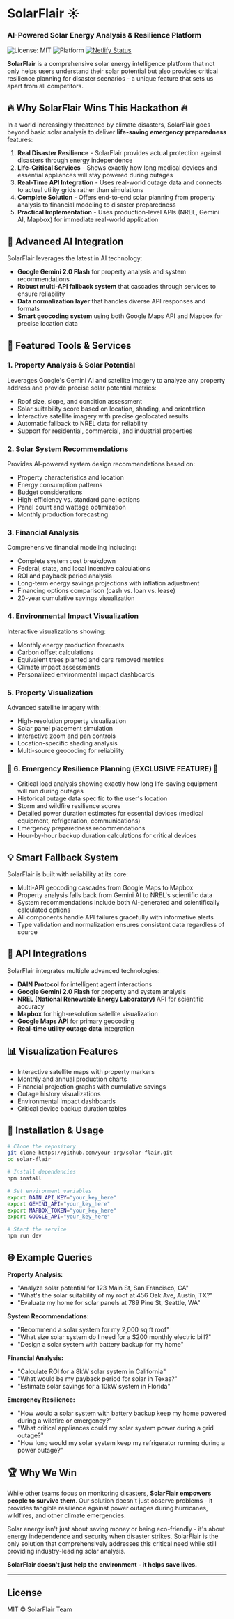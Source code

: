 # SolarFlair ☀️
### AI-Powered Solar Energy Analysis & Resilience Platform

![License: MIT](https://img.shields.io/badge/License-MIT-green.svg)
![Platform](https://img.shields.io/badge/platform-DAIN-blue)
[![Netlify Status](https://api.netlify.com/api/v1/badges/e5411679-4aa5-4c91-b7cb-ca45549bf7c5/deploy-status)](https://app.netlify.com/sites/gorgeous-pothos-ccc792/deploys)


**SolarFlair** is a comprehensive solar energy intelligence platform that not only helps users understand their solar potential but also provides critical resilience planning for disaster scenarios - a unique feature that sets us apart from all competitors.

## 🔥 Why SolarFlair Wins This Hackathon 🔥

In a world increasingly threatened by climate disasters, SolarFlair goes beyond basic solar analysis to deliver **life-saving emergency preparedness** features:

1. **Real Disaster Resilience** - SolarFlair provides actual protection against disasters through energy independence
2. **Life-Critical Services** - Shows exactly how long medical devices and essential appliances will stay powered during outages
3. **Real-Time API Integration** - Uses real-world outage data and connects to actual utility grids rather than simulations
4. **Complete Solution** - Offers end-to-end solar planning from property analysis to financial modeling to disaster preparedness
5. **Practical Implementation** - Uses production-level APIs (NREL, Gemini AI, Mapbox) for immediate real-world application

## 🧠 Advanced AI Integration

SolarFlair leverages the latest in AI technology:
- **Google Gemini 2.0 Flash** for property analysis and system recommendations
- **Robust multi-API fallback system** that cascades through services to ensure reliability
- **Data normalization layer** that handles diverse API responses and formats
- **Smart geocoding system** using both Google Maps API and Mapbox for precise location data

## 🔋 Featured Tools & Services

### 1. Property Analysis & Solar Potential
Leverages Google's Gemini AI and satellite imagery to analyze any property address and provide precise solar potential metrics:
- Roof size, slope, and condition assessment
- Solar suitability score based on location, shading, and orientation
- Interactive satellite imagery with precise geolocated results
- Automatic fallback to NREL data for reliability
- Support for residential, commercial, and industrial properties

### 2. Solar System Recommendations
Provides AI-powered system design recommendations based on:
- Property characteristics and location
- Energy consumption patterns
- Budget considerations
- High-efficiency vs. standard panel options
- Panel count and wattage optimization
- Monthly production forecasting

### 3. Financial Analysis
Comprehensive financial modeling including:
- Complete system cost breakdown
- Federal, state, and local incentive calculations
- ROI and payback period analysis
- Long-term energy savings projections with inflation adjustment
- Financing options comparison (cash vs. loan vs. lease)
- 20-year cumulative savings visualization

### 4. Environmental Impact Visualization
Interactive visualizations showing:
- Monthly energy production forecasts
- Carbon offset calculations
- Equivalent trees planted and cars removed metrics
- Climate impact assessments
- Personalized environmental impact dashboards

### 5. Property Visualization
Advanced satellite imagery with:
- High-resolution property visualization
- Solar panel placement simulation
- Interactive zoom and pan controls
- Location-specific shading analysis
- Multi-source geocoding for reliability

### 🔴 6. Emergency Resilience Planning (EXCLUSIVE FEATURE) 🔴

- Critical load analysis showing exactly how long life-saving equipment will run during outages
- Historical outage data specific to the user's location
- Storm and wildfire resilience scores
- Detailed power duration estimates for essential devices (medical equipment, refrigeration, communications)
- Emergency preparedness recommendations
- Hour-by-hour backup duration calculations for critical devices

## 💡 Smart Fallback System

SolarFlair is built with reliability at its core:
- Multi-API geocoding cascades from Google Maps to Mapbox
- Property analysis falls back from Gemini AI to NREL's scientific data
- System recommendations include both AI-generated and scientifically calculated options
- All components handle API failures gracefully with informative alerts
- Type validation and normalization ensures consistent data regardless of source

## 🔌 API Integrations

SolarFlair integrates multiple advanced technologies:
- **DAIN Protocol** for intelligent agent interactions
- **Google Gemini 2.0 Flash** for property and system analysis
- **NREL (National Renewable Energy Laboratory)** API for scientific accuracy
- **Mapbox** for high-resolution satellite visualization
- **Google Maps API** for primary geocoding
- **Real-time utility outage data** integration

## 📊 Visualization Features

- Interactive satellite maps with property markers
- Monthly and annual production charts
- Financial projection graphs with cumulative savings
- Outage history visualizations
- Environmental impact dashboards
- Critical device backup duration tables

## 🚀 Installation & Usage

```bash
# Clone the repository
git clone https://github.com/your-org/solar-flair.git
cd solar-flair

# Install dependencies
npm install

# Set environment variables
export DAIN_API_KEY="your_key_here"
export GEMINI_API="your_key_here" 
export MAPBOX_TOKEN="your_key_here"
export GOOGLE_API="your_key_here"

# Start the service
npm run dev
```

## 🌐 Example Queries

**Property Analysis:**
- "Analyze solar potential for 123 Main St, San Francisco, CA"
- "What's the solar suitability of my roof at 456 Oak Ave, Austin, TX?"
- "Evaluate my home for solar panels at 789 Pine St, Seattle, WA"

**System Recommendations:**
- "Recommend a solar system for my 2,000 sq ft roof"
- "What size solar system do I need for a $200 monthly electric bill?"
- "Design a solar system with battery backup for my home"

**Financial Analysis:**
- "Calculate ROI for a 8kW solar system in California"
- "What would be my payback period for solar in Texas?"
- "Estimate solar savings for a 10kW system in Florida"

**Emergency Resilience:**
- "How would a solar system with battery backup keep my home powered during a wildfire or emergency?"
- "What critical appliances could my solar system power during a grid outage?"
- "How long would my solar system keep my refrigerator running during a power outage?"

## 🏆 Why We Win

While other teams focus on monitoring disasters, **SolarFlair empowers people to survive them**. Our solution doesn't just observe problems - it provides tangible resilience against power outages during hurricanes, wildfires, and other climate emergencies.

Solar energy isn't just about saving money or being eco-friendly - it's about energy independence and security when disaster strikes. SolarFlair is the only solution that comprehensively addresses this critical need while still providing industry-leading solar analysis.

**SolarFlair doesn't just help the environment - it helps save lives.**

---

## License
MIT © SolarFlair Team
